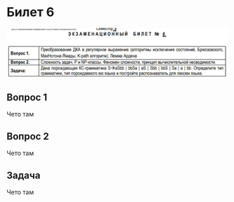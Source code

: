 # Билет 6

![image.png](9c676af7-cd4b-4bb4-b4fa-26619fc5e8c6.png)

## Вопрос 1

Чето там

## Вопрос 2

Чето там

## Задача

Чето там